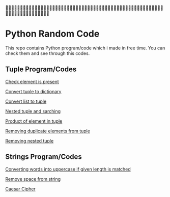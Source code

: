 👨‍💻🧬👨‍💻🧬👨‍💻🧬👨‍💻🧬👨‍💻🧬👨‍💻🧬👨‍💻🧬👨‍💻🧬👨‍💻🧬👨‍💻🧬👨‍💻🧬👨‍💻🧬👨‍💻🧬👨‍💻🧬👨‍💻🧬👨‍💻🧬👨‍💻🧬👨‍💻🧬👨‍💻🧬👨‍💻🧬👨‍💻🧬👨‍💻🧬👨‍💻🧬
# Python Random Code

This repo contains Python program/code which i made in free time. You can check them and see through this codes.




## Tuple Program/Codes

[Check element is present](https://github.com/LemonShot/PythonRandonCodes/blob/main/Tuple%20Programs/check%20element%20is%20present.py)

[Convert tuple to dictionary](https://github.com/LemonShot/PythonRandonCodes/blob/main/Tuple%20Programs/convert%20tuple%20to%20dictionary.py)

[Convert list to tuple](https://github.com/LemonShot/PythonRandonCodes/blob/main/Tuple%20Programs/list%20to%20tuple.py)

[Nested tuple and sarching](https://https://github.com/LemonShot/PythonRandonCodes/blob/main/Tuple%20Programs/nested%20tuple%20and%20seraching.py)

[Product of element in tuple](https://https://github.com/LemonShot/PythonRandonCodes/blob/main/Tuple%20Programs/product%20of%20element%20in%20tuple.py)

[Removing duplicate elements from tuple](https://github.com/LemonShot/PythonRandonCodes/blob/main/Tuple%20Programs/q1_duplicate.py)

[Removing nested tuple](https://github.com/LemonShot/PythonRandonCodes/blob/main/Tuple%20Programs/removing%20nested%20tuple%20from%20tuple.py)



## Strings Program/Codes

[Converting words into uppercase if given length is matched](https://github.com/LemonShot/PythonRandonCodes/blob/main/string/converting%20words%20into%20uppercase%20if%20given%20length%20is%20matched.py)

[Remove space from string](https://github.com/LemonShot/PythonRandonCodes/blob/main/string/remove%20space%20from%20string.py)

[Caesar Cipher](https://github.com/LemonShot/PythonRandonCodes/blob/main/string/ceaser%20cypher.py)



  
